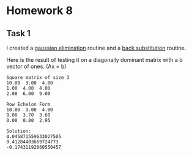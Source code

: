 # Homework 8

## Task 1 

I created a [gaussian elimination](https://github.com/clarissalabrum/math4610/blob/master/homework/Homework7/Task5/rowEchelon.md) routine and a 
[back substitution](https://github.com/clarissalabrum/math4610/blob/master/homework/Homework7/Task1/backSubstitutionsSM.md) routine.

Here is the result of testing it on a diagonally dominant matrix with a b vector of ones. (Ax = b)

    Square matrix of size 3
    10.00  3.00  4.00
    1.00  4.00  4.00
    2.00  6.00  9.00

    Row Echelon Form
    10.00  3.00  4.00
    0.00  3.70  3.60
    0.00  0.00  2.95

    Solution:
    0.045871559633027505
    0.41284403669724773
    -0.17431192660550457

